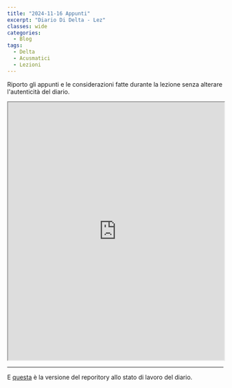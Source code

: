 ```yaml
---
title: "2024-11-16 Appunti"
excerpt: "Diario Di Delta - Lez"
classes: wide
categories:
  - Blog
tags:
  - Delta
  - Acusmatici
  - Lezioni
---
```


Riporto gli appunti e le considerazioni fatte durante la lezione senza alterare l'autenticità del diario.

<iframe src="https://docs.google.com/viewer?url=https://s-e-a-m.github.io/giulio-romano-de-mattia/assets/docs/2024-11-16_vitucciLez.pdf&embedded=true" width="100%" height="600px"></iframe>

---

E [questa](https://github.com/DMGiulioRomano/delta/tree/7509370c8955a39a4361a060eccfaf920fe5604f) è la versione del reporitory allo stato di lavoro del diario.